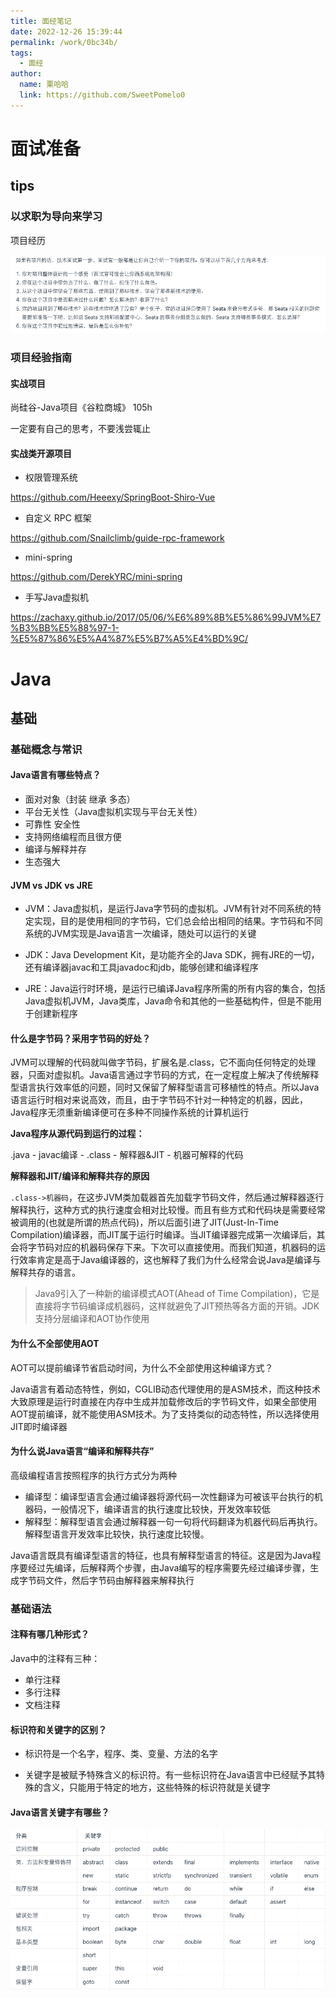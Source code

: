 ```yaml
---
title: 面经笔记
date: 2022-12-26 15:39:44
permalink: /work/0bc34b/
tags:
  - 面经
author: 
  name: 栗哈哈
  link: https://github.com/SweetPomelo0
---
```


# 面试准备

## tips

### 以求职为导向来学习

项目经历

![image-20221226113351449](https://raw.githubusercontent.com/SweetPomelo0/picGo/main/img/202212261443231.png)

### 项目经验指南

#### 实战项目

尚硅谷-Java项目《谷粒商城》 105h

一定要有自己的思考，不要浅尝辄止



#### 实战类开源项目

* 权限管理系统

https://github.com/Heeexy/SpringBoot-Shiro-Vue

* 自定义 RPC 框架

https://github.com/Snailclimb/guide-rpc-framework

* mini-spring

https://github.com/DerekYRC/mini-spring

* 手写Java虚拟机

https://zachaxy.github.io/2017/05/06/%E6%89%8B%E5%86%99JVM%E7%B3%BB%E5%88%97-1-%E5%87%86%E5%A4%87%E5%B7%A5%E4%BD%9C/

# Java

## 基础

### 基础概念与常识

#### Java语言有哪些特点？

* 面对对象（封装 继承 多态）
* 平台无关性（Java虚拟机实现与平台无关性）
* 可靠性 安全性
* 支持网络编程而且很方便
* 编译与解释并存
* 生态强大



#### JVM vs JDK vs JRE

* JVM：Java虚拟机，是运行Java字节码的虚拟机。JVM有针对不同系统的特定实现，目的是使用相同的字节码，它们总会给出相同的结果。字节码和不同系统的JVM实现是Java语言一次编译，随处可以运行的关键

* JDK：Java Development Kit，是功能齐全的Java SDK，拥有JRE的一切，还有编译器javac和工具javadoc和jdb，能够创建和编译程序

* JRE：Java运行时环境，是运行已编译Java程序所需的所有内容的集合，包括Java虚拟机JVM，Java类库，Java命令和其他的一些基础构件，但是不能用于创建新程序

  

#### 什么是字节码？采用字节码的好处？

JVM可以理解的代码就叫做字节码，扩展名是.class，它不面向任何特定的处理器，只面对虚拟机。Java语言通过字节码的方式，在一定程度上解决了传统解释型语言执行效率低的问题，同时又保留了解释型语言可移植性的特点。所以Java语言运行时相对来说高效，而且，由于字节码不针对一种特定的机器，因此，Java程序无须重新编译便可在多种不同操作系统的计算机运行

**Java程序从源代码到运行的过程：**

.java - javac编译 - .class - 解释器&JIT - 机器可解释的代码

**解释器和JIT/编译和解释共存的原因**

`.class->机器码`，在这步JVM类加载器首先加载字节码文件，然后通过解释器逐行解释执行，这种方式的执行速度会相对比较慢。而且有些方式和代码块是需要经常被调用的(也就是所谓的热点代码)，所以后面引进了JIT(Just-In-Time Compilation)编译器，而JIT属于运行时编译。当JIT编译器完成第一次编译后，其会将字节码对应的机器码保存下来。下次可以直接使用。而我们知道，机器码的运行效率肯定是高于Java编译器的，这也解释了我们为什么经常会说Java是编译与解释共存的语言。

> Java9引入了一种新的编译模式AOT(Ahead of Time Compilation)，它是直接将字节码编译成机器码，这样就避免了JIT预热等各方面的开销。JDK支持分层编译和AOT协作使用



#### 为什么不全部使用AOT

AOT可以提前编译节省启动时间，为什么不全部使用这种编译方式？

Java语言有着动态特性，例如，CGLIB动态代理使用的是ASM技术，而这种技术大致原理是运行时直接在内存中生成并加载修改后的字节码文件，如果全部使用AOT提前编译，就不能使用ASM技术。为了支持类似的动态特性，所以选择使用JIT即时编译器



#### 为什么说Java语言“编译和解释共存”

高级编程语言按照程序的执行方式分为两种

* 编译型：编译型语言会通过编译器将源代码一次性翻译为可被该平台执行的机器码，一般情况下，编译语言的执行速度比较快，开发效率较低
* 解释型：解释型语言会通过解释器一句一句将代码翻译为机器代码后再执行。解释型语言开发效率比较快，执行速度比较慢。

Java语言既具有编译型语言的特征，也具有解释型语言的特征。这是因为Java程序要经过先编译，后解释两个步骤，由Java编写的程序需要先经过编译步骤，生成字节码文件，然后字节码由解释器来解释执行



### 基础语法

#### 注释有哪几种形式？

Java中的注释有三种：

* 单行注释
* 多行注释
* 文档注释



#### 标识符和关键字的区别？

* 标识符是一个名字，程序、类、变量、方法的名字

* 关键字是被赋予特殊含义的标识符。有一些标识符在Java语言中已经赋予其特殊的含义，只能用于特定的地方，这些特殊的标识符就是关键字

  

#### Java语言关键字有哪些？

![image-20221226145612527](https://raw.githubusercontent.com/SweetPomelo0/picGo/main/img/202212261456310.png)

